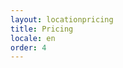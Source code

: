```yaml
---
layout: locationpricing
title: Pricing
locale: en
order: 4
---
```


<script async src="https://js.stripe.com/v3/pricing-table.js"></script>
<div class="p-4 bg-custom5 rounded">
    <stripe-pricing-table pricing-table-id="prctbl_1OcCmFDvY5Eit5tr2XQB6YbS"
        publishable-key="pk_live_51OSVZRDvY5Eit5tr2N0bTXCpwgUxmtzjYY4K8YQQbvbr1bv3s0JDw1KV35xKQuDwDA7fAPWjQv821cs1wlcdzEvv00Db4GFVaz">
    </stripe-pricing-table>
</div>
